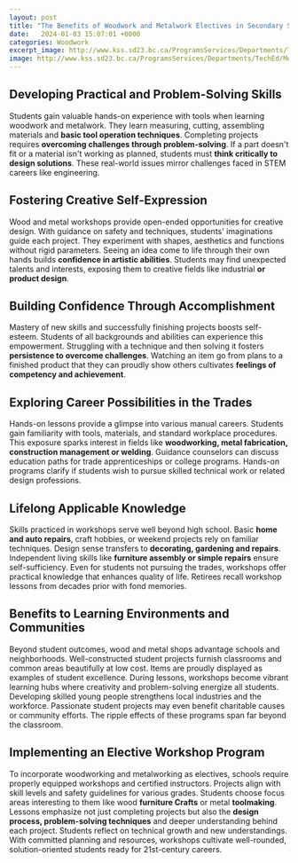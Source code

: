 ```yaml
---
layout: post
title: "The Benefits of Woodwork and Metalwork Electives in Secondary School Curriculum"
date:   2024-01-03 15:07:01 +0000
categories: Woodwork
excerpt_image: http://www.kss.sd23.bc.ca/ProgramsServices/Departments/TechEd/Metalwork/Documents/IMG_0087.JPG
image: http://www.kss.sd23.bc.ca/ProgramsServices/Departments/TechEd/Metalwork/Documents/IMG_0087.JPG
---
```


## Developing Practical and Problem-Solving Skills
Students gain valuable hands-on experience with tools when learning woodwork and metalwork. They learn measuring, cutting, assembling materials and **basic tool operation techniques**. Completing projects requires **overcoming challenges through problem-solving**. If a part doesn't fit or a material isn't working as planned, students must **think critically to design solutions**. These real-world issues mirror challenges faced in STEM careers like engineering. 
## Fostering Creative Self-Expression
Wood and metal workshops provide open-ended opportunities for creative design. With guidance on safety and techniques, students' imaginations guide each project. They experiment with shapes, aesthetics and functions without rigid parameters. Seeing an idea come to life through their own hands builds **confidence in artistic abilities**. Students may find unexpected talents and interests, exposing them to creative fields like industrial **or product design**.
## Building Confidence Through Accomplishment 
Mastery of new skills and successfully finishing projects boosts self-esteem. Students of all backgrounds and abilities can experience this empowerment. Struggling with a technique and then solving it fosters **persistence to overcome challenges**. Watching an item go from plans to a finished product that they can proudly show others cultivates **feelings of competency and achievement**.
## Exploring Career Possibilities in the Trades
Hands-on lessons provide a glimpse into various manual careers. Students gain familiarity with tools, materials, and standard workplace procedures. This exposure sparks interest in fields like **woodworking, metal fabrication, construction management or welding**. Guidance counselors can discuss education paths for trade apprenticeships or college programs. Hands-on programs clarify if students wish to pursue skilled technical work or related design professions.
## Lifelong Applicable Knowledge  
Skills practiced in workshops serve well beyond high school. Basic **home and auto repairs**, craft hobbies, or weekend projects rely on familiar techniques. Design sense transfers to **decorating, gardening and repairs**. Independent living skills like **furniture assembly or simple repairs** ensure self-sufficiency. Even for students not pursuing the trades, workshops offer practical knowledge that enhances quality of life. Retirees recall workshop lessons from decades prior with fond memories.
## Benefits to Learning Environments and Communities
Beyond student outcomes, wood and metal shops advantage schools and neighborhoods. Well-constructed student projects furnish classrooms and common areas beautifully at low cost. Items are proudly displayed as examples of student excellence. During lessons, workshops become vibrant learning hubs where creativity and problem-solving energize all students. Developing skilled young people strengthens local industries and the workforce. Passionate student projects may even benefit charitable causes or community efforts. The ripple effects of these programs span far beyond the classroom.
## Implementing an Elective Workshop Program
To incorporate woodworking and metalworking as electives, schools require properly equipped workshops and certified instructors. Projects align with skill levels and safety guidelines for various grades. Students choose focus areas interesting to them like wood **furniture Crafts** or metal **toolmaking**. Lessons emphasize not just completing projects but also the **design process, problem-solving techniques** and deeper understanding behind each project. Students reflect on technical growth and new understandings. With committed planning and resources, workshops cultivate well-rounded, solution-oriented students ready for 21st-century careers.